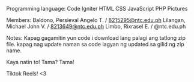 Programming language:
Code Igniter
HTML
CSS
JavaScript
PHP
Pictures

Members:
Baldono, Persieval Angelo T. / 8215295@ntc.edu.ph
Lilangan, Michael John V. / 8213649@ntc.edu.ph
Limbo, Rixrasel E. / @ntc.edu.ph

Notes:
Kapag gagamitin yun code i download lang palagi ang tatlong zip file.
kapag nag update naman sa code lagyan ng updated sa gilid ng zip name.

Kaya natin to!
Tama?
Tama!

Tiktok Reels! <3
